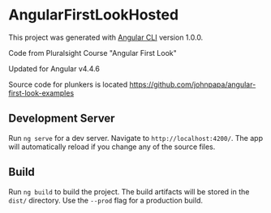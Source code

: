 # AngularFirstLookHosted

This project was generated with [Angular CLI](https://github.com/angular/angular-cli) version 1.0.0.

Code from Pluralsight Course "Angular First Look"

Updated for Angular v4.4.6

Source code for plunkers is located https://github.com/johnpapa/angular-first-look-examples

## Development Server

Run `ng serve` for a dev server. Navigate to `http://localhost:4200/`. The app will automatically reload if you change any of the source files.

## Build

Run `ng build` to build the project. The build artifacts will be stored in the `dist/` directory. Use the `--prod` flag for a production build.
